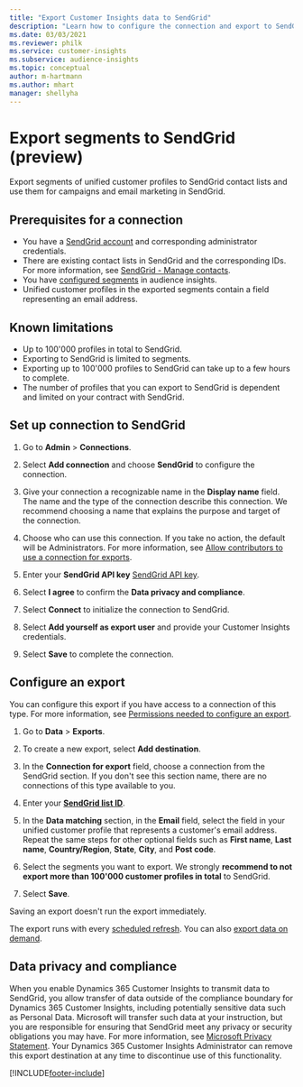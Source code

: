 ```yaml
---
title: "Export Customer Insights data to SendGrid"
description: "Learn how to configure the connection and export to SendGrid."
ms.date: 03/03/2021
ms.reviewer: philk
ms.service: customer-insights
ms.subservice: audience-insights
ms.topic: conceptual
author: m-hartmann
ms.author: mhart
manager: shellyha
---
```


# Export segments to SendGrid (preview)

Export segments of unified customer profiles to SendGrid contact lists and use them for campaigns and email marketing in SendGrid. 

## Prerequisites for a connection

-	You have a [SendGrid account](https://sendgrid.com/) and corresponding administrator credentials.
-	There are existing contact lists in SendGrid and the corresponding IDs. For more information, see [SendGrid - Manage contacts](https://sendgrid.com/docs/ui/managing-contacts/create-and-manage-contacts/#manage-contacts).
-	You have [configured segments](segments.md) in audience insights.
-	Unified customer profiles in the exported segments contain a field representing an email address.

## Known limitations

- Up to 100'000 profiles in total to SendGrid.
- Exporting to SendGrid is limited to segments.
- Exporting up to 100'000 profiles to SendGrid can take up to a few hours to complete. 
- The number of profiles that you can export to SendGrid is dependent and limited on your contract with SendGrid.

## Set up connection to SendGrid

1. Go to **Admin** > **Connections**.

1. Select **Add connection** and choose **SendGrid** to configure the connection.

1. Give your connection a recognizable name in the **Display name** field. The name and the type of the connection describe this connection. We recommend choosing a name that explains the purpose and target of the connection.

1. Choose who can use this connection. If you take no action, the default will be Administrators. For more information, see [Allow contributors to use a connection for exports](connections.md#allow-contributors-to-use-a-connection-for-exports).

1. Enter your **SendGrid API key** [SendGrid API key](https://sendgrid.com/docs/ui/account-and-settings/api-keys/).

1. Select **I agree** to confirm the **Data privacy and compliance**.

1. Select **Connect** to initialize the connection to SendGrid.

1. Select **Add yourself as export user** and provide your Customer Insights credentials.

1. Select **Save** to complete the connection.

## Configure an export

You can configure this export if you have access to a connection of this type. For more information, see [Permissions needed to configure an export](export-destinations.md#set-up-a-new-export).

1. Go to **Data** > **Exports**.

1. To create a new export, select **Add destination**.

1. In the **Connection for export** field, choose a connection from the SendGrid section. If you don't see this section name, there are no connections of this type available to you.

1. Enter your **[SendGrid list ID](https://sendgrid.com/docs/ui/managing-contacts/create-and-manage-contacts/#manage-contacts)**.

1. In the **Data matching** section, in the **Email** field, select the field in your unified customer profile that represents a customer's email address. Repeat the same steps for other optional fields such as **First name**, **Last name**, **Country/Region**, **State**, **City**, and **Post code**.

1. Select the segments you want to export. We strongly **recommend to not export more than 100'000 customer profiles in total** to SendGrid. 

1. Select **Save**.

Saving an export doesn't run the export immediately.

The export runs with every [scheduled refresh](system.md#schedule-tab). 
You can also [export data on demand](export-destinations.md#run-exports-on-demand). 

## Data privacy and compliance

When you enable Dynamics 365 Customer Insights to transmit data to SendGrid, you allow transfer of data outside of the compliance boundary for Dynamics 365 Customer Insights, including potentially sensitive data such as Personal Data. Microsoft will transfer such data at your instruction, but you are responsible for ensuring that SendGrid meet any privacy or security obligations you may have. For more information, see [Microsoft Privacy Statement](https://go.microsoft.com/fwlink/?linkid=396732).
Your Dynamics 365 Customer Insights Administrator can remove this export destination at any time to discontinue use of this functionality.


[!INCLUDE[footer-include](../includes/footer-banner.md)]